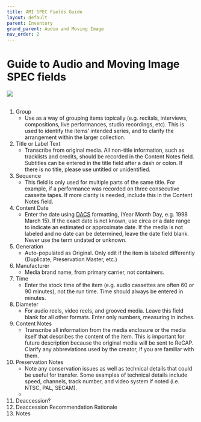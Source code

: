 ```yaml
---
title: AMI SPEC Fields Guide
layout: default
parent: Inventory
grand_parent: Audio and Moving Image
nav_order: 2
---
```


# Guide to Audio and Moving Image SPEC fields
![](../images/ami-spec-fields-guide-1.jpg)
<br>
<br>
1. Group
    - Use as a way of grouping items topically (e.g. recitals, interviews, compositions, live performances, studio recordings, etc). This is used to identify the items’ intended series, and to clarify the arrangement within the larger collection.
2. Title or Label Text
    - Transcribe from original media. All non-title information, such as tracklists and credits, should be recorded in the Content Notes field. Subtitles can be entered in the title field after a dash or colon. If there is no title, please use untitled or unidentified.
3. Sequence
    - This field is only used for multiple parts of the same title. For example, if a performance was recorded on three consecutive cassette tapes. If more clarity is needed, include this in the Content Notes field.
4. Content Date
    - Enter the date using [DACS](https://saa-ts-dacs.github.io/dacs/06_part_I/03_chapter_02/04_date.html) formatting, (Year Month Day, e.g. 1998 March 15). If the exact date is not known, use circa or a date range to indicate an estimated or approximate date. If the media is not labeled and no date can be determined, leave the date field blank. Never use the term undated or unknown. 
5. Generation
    - Auto-populated as Original. Only edit if the item is labeled differently (Duplicate, Preservation Master, etc.)
6. Manufacturer
    - Media brand name, from primary carrier, not containers.
7. Time
    - Enter the stock time of the item (e.g. audio cassettes are often 60 or 90 minutes), not the run time. Time should always be entered in minutes.
8. Diameter
    - For audio reels, video reels, and grooved media. Leave this field blank for all other formats. Enter only numbers, measuring in inches.
9. Content Notes
    - Transcribe all information from the media enclosure or the media itself that describes the content of the item. This is important for future description because the original media will be sent to ReCAP. Clarify any abbreviations used by the creator, if you are familiar with them.
10. Preservation Notes
    - Note any conservation issues as well as technical details that could be useful for transfer. Some examples of technical details include speed, channels, track number, and video system if noted (i.e. NTSC, PAL, SECAM).
    - 
11. Deaccession?
12. Deaccession Recommendation Rationale
13. Notes